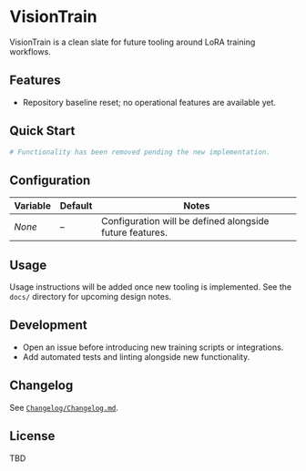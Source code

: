 # VisionTrain

VisionTrain is a clean slate for future tooling around LoRA training workflows.

## Features
- Repository baseline reset; no operational features are available yet.

## Quick Start
```bash
# Functionality has been removed pending the new implementation.
```

## Configuration
| Variable | Default | Notes |
| --- | --- | --- |
| _None_ | – | Configuration will be defined alongside future features. |

## Usage
Usage instructions will be added once new tooling is implemented. See the `docs/` directory for upcoming design notes.

## Development
- Open an issue before introducing new training scripts or integrations.
- Add automated tests and linting alongside new functionality.

## Changelog
See [`Changelog/Changelog.md`](Changelog/Changelog.md).

## License
TBD
